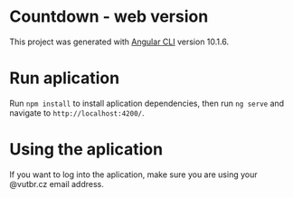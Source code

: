 # Countdown - web version

This project was generated with [Angular CLI](https://github.com/angular/angular-cli) version 10.1.6.

# Run aplication

Run `npm install` to install aplication dependencies, then run `ng serve` and navigate to `http://localhost:4200/`.

# Using the aplication 

If you want to log into the aplication, make sure you are using your @vutbr.cz email address.
